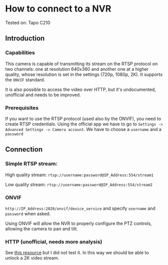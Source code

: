 # How to connect to a NVR

Tested on: Tapo C210

## Introduction

### Capabilities
This camera is capable of transmitting its stream on the RTSP protocol on two channels: one at resolution 640x360 and another one at a higher quality, whose resolution is set in the settings (720p, 1080p, 2K).
It supports the `ONVIF` standard.

It is also possible to access the video over HTTP, but it's undocumented, unofficial and needs to be improved.

### Prerequisites
If you want to use the RTSP protocol (used also by the ONVIF), you need to create RTSP credentials. Using the official app we have to go to `Settings -> Advanced Settings -> Camera account`. We have to choose a `username` and a `password`

## Connection

### Simple RTSP stream:
High quality stream: `rtsp://username:password@IP_Address:554/stream1`

Low quality stream: `rtsp://username:password@IP_Address:554/stream2`

### ONVIF
`http://IP_Address:2020/onvif/device_service` and specify `username` and `password` when asked.

Using ONVIF will allow the NVR to properly configure the PTZ controls, allowing the camera to pan and tilt.

### HTTP (unofficial, needs more analysis)
See [this resource](https://drmnsamoliu.github.io/video.html) but I did not test it. In this way we should be able to unlock a 2K video stream.

